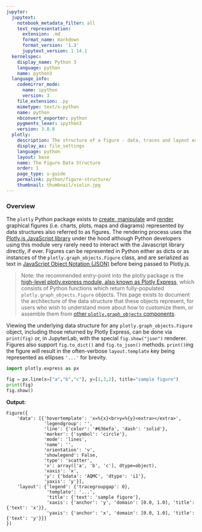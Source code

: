 ```yaml
---
jupyter:
  jupytext:
    notebook_metadata_filter: all
    text_representation:
      extension: .md
      format_name: markdown
      format_version: '1.3'
      jupytext_version: 1.14.1
  kernelspec:
    display_name: Python 3
    language: python
    name: python3
  language_info:
    codemirror_mode:
      name: ipython
      version: 3
    file_extension: .py
    mimetype: text/x-python
    name: python
    nbconvert_exporter: python
    pygments_lexer: ipython3
    version: 3.8.8
  plotly:
    description: The structure of a figure - data, traces and layout explained.
    display_as: file_settings
    language: python
    layout: base
    name: The Figure Data Structure
    order: 1
    page_type: u-guide
    permalink: python/figure-structure/
    thumbnail: thumbnail/violin.jpg
---
```


### Overview

The `plotly` Python package exists to [create, manipulate](creating-and-updating-figures.md) and [render](renderers.md) graphical figures (i.e. charts, plots, maps and diagrams) represented by data structures also referred to as figures. The rendering process uses the [Plotly.js JavaScript library](https://plotly.com/javascript/) under the hood although Python developers using this module very rarely need to interact with the Javascript library directly, if ever. Figures can be represented in Python either as dicts or as instances of the `plotly.graph_objects.Figure` class, and are serialized as text in [JavaScript Object Notation (JSON)](https://json.org/) before being passed to Plotly.js.

> Note: the recommended entry-point into the plotly package is the [high-level plotly.express module, also known as Plotly Express](plotly-express.md), which consists of Python functions which return fully-populated `plotly.graph_objects.Figure` objects. This page exists to document the architecture of the data structure that these objects represent, for users who wish to understand more about how to customize them, or assemble them from [other `plotly.graph_objects` components](graph-objects.md).

Viewing the underlying data structure for any `plotly.graph_objects.Figure` object, including those returned by Plotly Express, can be done via `print(fig)` or, in JupyterLab, with the special `fig.show("json")` renderer. Figures also support `fig.to_dict()` and `fig.to_json()` methods. `print()`ing the figure will result in the often-verbose `layout.template` key being represented as ellipses `'...'` for brevity.

```python
import plotly.express as px

fig = px.line(x=["a","b","c"], y=[1,3,2], title="sample figure")
print(fig)
fig.show()
```

**Output:**
```
Figure({
    'data': [{'hovertemplate': 'x=%{x}<br>y=%{y}<extra></extra>',
              'legendgroup': '',
              'line': {'color': '#636efa', 'dash': 'solid'},
              'marker': {'symbol': 'circle'},
              'mode': 'lines',
              'name': '',
              'orientation': 'v',
              'showlegend': False,
              'type': 'scatter',
              'x': array(['a', 'b', 'c'], dtype=object),
              'xaxis': 'x',
              'y': {'bdata': 'AQMC', 'dtype': 'i1'},
              'yaxis': 'y'}],
    'layout': {'legend': {'tracegroupgap': 0},
               'template': '...',
               'title': {'text': 'sample figure'},
               'xaxis': {'anchor': 'y', 'domain': [0.0, 1.0], 'title': {'text': 'x'}},
               'yaxis': {'anchor': 'x', 'domain': [0.0, 1.0], 'title': {'text': 'y'}}}
})
```
<div>                        <script type="text/javascript">window.PlotlyConfig = {MathJaxConfig: 'local'};</script>
        <script charset="utf-8" src="https://cdn.plot.ly/plotly-3.1.0.min.js" integrity="sha256-Ei4740bWZhaUTQuD6q9yQlgVCMPBz6CZWhevDYPv93A=" crossorigin="anonymous"></script>                <div id="plotly-div-1" class="plotly-graph-div" style="height:100%; width:100%;"></div>            <script type="text/javascript">                window.PLOTLYENV=window.PLOTLYENV || {};                                if (document.getElementById("plotly-div-1")) {                    Plotly.newPlot(                        "plotly-div-1",                        [{"hovertemplate":"x=%{x}\u003cbr\u003ey=%{y}\u003cextra\u003e\u003c\u002fextra\u003e","legendgroup":"","line":{"color":"#636efa","dash":"solid"},"marker":{"symbol":"circle"},"mode":"lines","name":"","orientation":"v","showlegend":false,"x":["a","b","c"],"xaxis":"x","y":{"dtype":"i1","bdata":"AQMC"},"yaxis":"y","type":"scatter"}],                        {"template":{"data":{"histogram2dcontour":[{"type":"histogram2dcontour","colorbar":{"outlinewidth":0,"ticks":""},"colorscale":[[0.0,"#0d0887"],[0.1111111111111111,"#46039f"],[0.2222222222222222,"#7201a8"],[0.3333333333333333,"#9c179e"],[0.4444444444444444,"#bd3786"],[0.5555555555555556,"#d8576b"],[0.6666666666666666,"#ed7953"],[0.7777777777777778,"#fb9f3a"],[0.8888888888888888,"#fdca26"],[1.0,"#f0f921"]]}],"choropleth":[{"type":"choropleth","colorbar":{"outlinewidth":0,"ticks":""}}],"histogram2d":[{"type":"histogram2d","colorbar":{"outlinewidth":0,"ticks":""},"colorscale":[[0.0,"#0d0887"],[0.1111111111111111,"#46039f"],[0.2222222222222222,"#7201a8"],[0.3333333333333333,"#9c179e"],[0.4444444444444444,"#bd3786"],[0.5555555555555556,"#d8576b"],[0.6666666666666666,"#ed7953"],[0.7777777777777778,"#fb9f3a"],[0.8888888888888888,"#fdca26"],[1.0,"#f0f921"]]}],"heatmap":[{"type":"heatmap","colorbar":{"outlinewidth":0,"ticks":""},"colorscale":[[0.0,"#0d0887"],[0.1111111111111111,"#46039f"],[0.2222222222222222,"#7201a8"],[0.3333333333333333,"#9c179e"],[0.4444444444444444,"#bd3786"],[0.5555555555555556,"#d8576b"],[0.6666666666666666,"#ed7953"],[0.7777777777777778,"#fb9f3a"],[0.8888888888888888,"#fdca26"],[1.0,"#f0f921"]]}],"contourcarpet":[{"type":"contourcarpet","colorbar":{"outlinewidth":0,"ticks":""}}],"contour":[{"type":"contour","colorbar":{"outlinewidth":0,"ticks":""},"colorscale":[[0.0,"#0d0887"],[0.1111111111111111,"#46039f"],[0.2222222222222222,"#7201a8"],[0.3333333333333333,"#9c179e"],[0.4444444444444444,"#bd3786"],[0.5555555555555556,"#d8576b"],[0.6666666666666666,"#ed7953"],[0.7777777777777778,"#fb9f3a"],[0.8888888888888888,"#fdca26"],[1.0,"#f0f921"]]}],"surface":[{"type":"surface","colorbar":{"outlinewidth":0,"ticks":""},"colorscale":[[0.0,"#0d0887"],[0.1111111111111111,"#46039f"],[0.2222222222222222,"#7201a8"],[0.3333333333333333,"#9c179e"],[0.4444444444444444,"#bd3786"],[0.5555555555555556,"#d8576b"],[0.6666666666666666,"#ed7953"],[0.7777777777777778,"#fb9f3a"],[0.8888888888888888,"#fdca26"],[1.0,"#f0f921"]]}],"mesh3d":[{"type":"mesh3d","colorbar":{"outlinewidth":0,"ticks":""}}],"scatter":[{"fillpattern":{"fillmode":"overlay","size":10,"solidity":0.2},"type":"scatter"}],"parcoords":[{"type":"parcoords","line":{"colorbar":{"outlinewidth":0,"ticks":""}}}],"scatterpolargl":[{"type":"scatterpolargl","marker":{"colorbar":{"outlinewidth":0,"ticks":""}}}],"bar":[{"error_x":{"color":"#2a3f5f"},"error_y":{"color":"#2a3f5f"},"marker":{"line":{"color":"#E5ECF6","width":0.5},"pattern":{"fillmode":"overlay","size":10,"solidity":0.2}},"type":"bar"}],"scattergeo":[{"type":"scattergeo","marker":{"colorbar":{"outlinewidth":0,"ticks":""}}}],"scatterpolar":[{"type":"scatterpolar","marker":{"colorbar":{"outlinewidth":0,"ticks":""}}}],"histogram":[{"marker":{"pattern":{"fillmode":"overlay","size":10,"solidity":0.2}},"type":"histogram"}],"scattergl":[{"type":"scattergl","marker":{"colorbar":{"outlinewidth":0,"ticks":""}}}],"scatter3d":[{"type":"scatter3d","line":{"colorbar":{"outlinewidth":0,"ticks":""}},"marker":{"colorbar":{"outlinewidth":0,"ticks":""}}}],"scattermap":[{"type":"scattermap","marker":{"colorbar":{"outlinewidth":0,"ticks":""}}}],"scattermapbox":[{"type":"scattermapbox","marker":{"colorbar":{"outlinewidth":0,"ticks":""}}}],"scatterternary":[{"type":"scatterternary","marker":{"colorbar":{"outlinewidth":0,"ticks":""}}}],"scattercarpet":[{"type":"scattercarpet","marker":{"colorbar":{"outlinewidth":0,"ticks":""}}}],"carpet":[{"aaxis":{"endlinecolor":"#2a3f5f","gridcolor":"white","linecolor":"white","minorgridcolor":"white","startlinecolor":"#2a3f5f"},"baxis":{"endlinecolor":"#2a3f5f","gridcolor":"white","linecolor":"white","minorgridcolor":"white","startlinecolor":"#2a3f5f"},"type":"carpet"}],"table":[{"cells":{"fill":{"color":"#EBF0F8"},"line":{"color":"white"}},"header":{"fill":{"color":"#C8D4E3"},"line":{"color":"white"}},"type":"table"}],"barpolar":[{"marker":{"line":{"color":"#E5ECF6","width":0.5},"pattern":{"fillmode":"overlay","size":10,"solidity":0.2}},"type":"barpolar"}],"pie":[{"automargin":true,"type":"pie"}]},"layout":{"autotypenumbers":"strict","colorway":["#636efa","#EF553B","#00cc96","#ab63fa","#FFA15A","#19d3f3","#FF6692","#B6E880","#FF97FF","#FECB52"],"font":{"color":"#2a3f5f"},"hovermode":"closest","hoverlabel":{"align":"left"},"paper_bgcolor":"white","plot_bgcolor":"#E5ECF6","polar":{"bgcolor":"#E5ECF6","angularaxis":{"gridcolor":"white","linecolor":"white","ticks":""},"radialaxis":{"gridcolor":"white","linecolor":"white","ticks":""}},"ternary":{"bgcolor":"#E5ECF6","aaxis":{"gridcolor":"white","linecolor":"white","ticks":""},"baxis":{"gridcolor":"white","linecolor":"white","ticks":""},"caxis":{"gridcolor":"white","linecolor":"white","ticks":""}},"coloraxis":{"colorbar":{"outlinewidth":0,"ticks":""}},"colorscale":{"sequential":[[0.0,"#0d0887"],[0.1111111111111111,"#46039f"],[0.2222222222222222,"#7201a8"],[0.3333333333333333,"#9c179e"],[0.4444444444444444,"#bd3786"],[0.5555555555555556,"#d8576b"],[0.6666666666666666,"#ed7953"],[0.7777777777777778,"#fb9f3a"],[0.8888888888888888,"#fdca26"],[1.0,"#f0f921"]],"sequentialminus":[[0.0,"#0d0887"],[0.1111111111111111,"#46039f"],[0.2222222222222222,"#7201a8"],[0.3333333333333333,"#9c179e"],[0.4444444444444444,"#bd3786"],[0.5555555555555556,"#d8576b"],[0.6666666666666666,"#ed7953"],[0.7777777777777778,"#fb9f3a"],[0.8888888888888888,"#fdca26"],[1.0,"#f0f921"]],"diverging":[[0,"#8e0152"],[0.1,"#c51b7d"],[0.2,"#de77ae"],[0.3,"#f1b6da"],[0.4,"#fde0ef"],[0.5,"#f7f7f7"],[0.6,"#e6f5d0"],[0.7,"#b8e186"],[0.8,"#7fbc41"],[0.9,"#4d9221"],[1,"#276419"]]},"xaxis":{"gridcolor":"white","linecolor":"white","ticks":"","title":{"standoff":15},"zerolinecolor":"white","automargin":true,"zerolinewidth":2},"yaxis":{"gridcolor":"white","linecolor":"white","ticks":"","title":{"standoff":15},"zerolinecolor":"white","automargin":true,"zerolinewidth":2},"scene":{"xaxis":{"backgroundcolor":"#E5ECF6","gridcolor":"white","linecolor":"white","showbackground":true,"ticks":"","zerolinecolor":"white","gridwidth":2},"yaxis":{"backgroundcolor":"#E5ECF6","gridcolor":"white","linecolor":"white","showbackground":true,"ticks":"","zerolinecolor":"white","gridwidth":2},"zaxis":{"backgroundcolor":"#E5ECF6","gridcolor":"white","linecolor":"white","showbackground":true,"ticks":"","zerolinecolor":"white","gridwidth":2}},"shapedefaults":{"line":{"color":"#2a3f5f"}},"annotationdefaults":{"arrowcolor":"#2a3f5f","arrowhead":0,"arrowwidth":1},"geo":{"bgcolor":"white","landcolor":"#E5ECF6","subunitcolor":"white","showland":true,"showlakes":true,"lakecolor":"white"},"title":{"x":0.05},"mapbox":{"style":"light"}}},"xaxis":{"anchor":"y","domain":[0.0,1.0],"title":{"text":"x"}},"yaxis":{"anchor":"x","domain":[0.0,1.0],"title":{"text":"y"}},"legend":{"tracegroupgap":0},"title":{"text":"sample figure"}},                        {"responsive": true}                    )                };            </script>        </div>

### Accessing figure structures in Dash

[Dash](https://plotly.com/dash/) is the best way to build analytical apps in Python using Plotly figures. To run the app below, run `pip install dash`, click "Download" to get the code and run `python app.py`.

Get started  with [the official Dash docs](https://dash.plotly.com/installation) and **learn how to effortlessly [style](https://plotly.com/dash/design-kit/) & [deploy](https://plotly.com/dash/app-manager/) apps like this with <a class="plotly-red" href="https://plotly.com/dash/">Dash Enterprise</a>.**


<pre hide_code="true">
```python
from IPython.display import IFrame
snippet_url = 'https://python-docs-dash-snippets.herokuapp.com/python-docs-dash-snippets/'
IFrame(snippet_url + 'figure-structure', width='100%', height=1200)
```
</pre>

<iframe src="https://python-docs-dash-snippets.herokuapp.com/python-docs-dash-snippets/figure-structure" width="100%" height="1200" style="border:none;"></iframe>

<div style="font-size: 0.9em;"><div style="width: calc(100% - 30px); box-shadow: none; border: thin solid rgb(229, 229, 229);"><div style="padding: 5px;"><div><p><strong>Sign up for Dash Club</strong> → Free cheat sheets plus updates from Chris Parmer and Adam Schroeder delivered to your inbox every two months. Includes tips and tricks, community apps, and deep dives into the Dash architecture.
<u><a href="https://go.plotly.com/dash-club?utm_source=Dash+Club+2022&utm_medium=graphing_libraries&utm_content=inline">Join now</a></u>.</p></div></div></div></div>


### Figures as Trees of Attributes

Plotly.js supports inputs adhering to a well-defined schema, whose overall architecture is explained in this page and which is exhaustively documented in the [Figure Reference](reference/graph_objects/index.md) (which is itself generated from a [machine-readable JSON representation of the schema](https://raw.githubusercontent.com/plotly/plotly.js/master/dist/plot-schema.json)). Figures are represented as trees with named nodes called "attributes". The root node of the tree has three top-level attributes: `data`, `layout` and `frames` (see below).

Attributes are referred to in text and in the [Figure Reference](reference/graph_objects/index.md) by their full "path" i.e. the dot-delimited concatenation of their parents. For example `"layout.width"` refers to the attribute whose key is `"width"` inside a dict which is the value associated with a key `"layout"` at the root of the figure. If one of the parents is a list rather than a dict, a set of brackets is inserted in the path when referring to the attribute in the abstract, e.g. `"layout.annotations[].text"`. Finally, as explained below, the top-level "data" attribute defines a list of typed objects called "traces" with the schema dependent upon the type, and these attributes' paths are listed in the [Figure Reference](reference/graph_objects/index.md) as `"data[type=scatter].name"`.

The [`plotly.graph_objects` module contains an automatically-generated hierarchy of  Python classes](graph-objects.md) which represent non-leaf attributes in the figure schema and provide a Pythonic API for them. When [manipulating a `plotly.graph_objects.Figure` object](creating-and-updating-figures.md), attributes can be set either directly using Python object attributes e.g. `fig.layout.title.font.family="Open Sans"` or using [update methods and "magic underscores"](creating-and-updating-figures.md#magic-underscore-notation) e.g. `fig.update_layout(title_font_family="Open Sans")`

When building a figure, it is *not necessary to populate every attribute* of every object. At render-time, [the JavaScript layer will compute default values](figure-introspection.md) for each required unspecified attribute, depending upon the ones that are specified, as documented in the [Figure Reference](reference/graph_objects/index.md). An example of this would be `layout.xaxis.range`, which may be specified explicitly, but if not will be computed based on the range of `x` values for every trace linked to that axis. The JavaScript layer will ignore unknown attributes or malformed values, although the `plotly.graph_objects` module provides Python-side validation for attribute values. Note also that if [the `layout.template` key is present (as it is by default)](templates.md) then default values will be drawn first from the contents of the template and only if missing from there will the JavaScript layer infer further defaults. The built-in template can be disabled by setting `layout.template="none"`.

### The Top-Level `data` Attribute

The first of the three top-level attributes of a figure is `data`, whose value must be a list of dicts referred to as "traces".

* Each trace has one of more than 40 possible types (see below for a list organized by subplot type, including e.g. [`scatter`](line-and-scatter.md), [`bar`](bar-charts.md), [`pie`](pie-charts.md), [`surface`](3d-surface-plots.md), [`choropleth`](choropleth-maps.md) etc), and represents a set of related graphical marks in a figure. Each trace must have a `type` attribute which defines the other allowable attributes.
* Each trace is drawn on a single [subplot](subplots.md) whose type must be compatible with the trace's type, or is its own subplot (see below).
* Traces may have a single [legend](legend.md) entry, with the exception of pie and funnelarea traces (see below).
* Certain trace types support [continuous color, with an associated colorbar](colorscales.md), which can be controlled by attributes either within the trace, or within the layout when using the [coloraxis attribute](colorscales.md).


### The Top-Level `layout` Attribute

The second of the three top-level attributes of a figure is `layout`, whose value is referred to in text as "the layout" and must be a dict, containing attributes that control positioning and configuration of non-data-related parts of the figure such as:

  * Dimensions and margins, which define the bounds of "paper coordinates" (see below)
  * Figure-wide defaults: [templates](templates.md), [fonts](figure-labels.md), colors, hover-label and modebar defaults
  * [Title](figure-labels.md) and [legend](legend.md) (positionable in container and/or paper coordinates)
  * [Color axes and associated color bars](colorscales.md) (positionable in paper coordinates)
  * Subplots of various types on which can be drawn multiple traces and which are positioned in paper coordinates:
    * `xaxis`, `yaxis`, `xaxis2`, `yaxis3` etc: X and Y cartesian axes, the intersections of which are cartesian subplots
    * `scene`, `scene2`, `scene3` etc: 3d scene subplots
    * `ternary`, `ternary2`, `ternary3`, `polar`, `polar2`, `polar3`, `geo`, `geo2`, `geo3`, `map`, `map2`, `map3`, `smith`, `smith2` etc: ternary, polar, geo, map or smith subplots
  * Non-data marks which can be positioned in paper coordinates, or in data coordinates linked to 2d cartesian subplots:
    * `annotations`: [textual annotations with or without arrows](text-and-annotations.md)
    * `shapes`: [lines, rectangles, ellipses or open or closed paths](shapes.md)
    * `images`: [background or decorative images](images.md)
  * Controls which can be positioned in paper coordinates and which can trigger Plotly.js functions when interacted with by a user:
    * `updatemenus`: [single buttons, toggles](custom-buttons.md) and [dropdown menus](dropdowns.md)
    * `sliders`: [slider controls](sliders.md)

### The Top-Level `frames` Attribute

The third of the three top-level attributes of a figure is `frames`, whose value must be a list of dicts that define sequential frames in an [animated plot](animations.md). Each frame contains its own data attribute as well as other parameters. Animations are usually triggered and controlled via controls defined in layout.sliders and/or layout.updatemenus

### The `config` Object

At [render-time](renderers.md), it is also possible to control certain figure behaviors which are not considered part of the figure proper i.e. the behavior of the "modebar" and how the figure relates to mouse actions like scrolling etc. The object that contains these options is called the [`config`, and has its own documentation page](configuration-options.md). It is exposed in Python as the `config` keyword argument of the `.show()` method on `plotly.graph_objects.Figure` objects.

### Positioning With Paper, Container Coordinates, or Axis Domain Coordinates

Various figure components configured within the layout of the figure support positioning attributes named `x` or `y`, whose values may be specified in "paper coordinates" (sometimes referred to as "plot fractions" or "normalized coordinates"). Examples include `layout.xaxis.domain` or `layout.legend.x` or `layout.annotation[].x`.

Positioning in paper coordinates is *not* done in absolute pixel terms, but rather in terms relative to a coordinate system defined with an origin `(0,0)` at `(layout.margin.l, layout.margin.b)` and a point `(1,1)` at `(layout.width-layout.margin.r, layout.height-layout.margin.t)` (note: `layout.margin` values are pixel values, as are `layout.width` and `layout.height`). Paper coordinate values less than 0 or greater than 1 are permitted, and refer to areas within the plot margins.

To position an object in "paper" coordinates, the corresponding axis reference
is set to `"paper"`. For instance a shape's `xref` attribute would be set to
`"paper"` so that the `x` value of the shape refers to its position in paper
coordinates.

Note that the contents of the `layout.margin` attribute are by default computed based on the position and dimensions of certain items like the title or legend, and may be made dependent on the position and dimensions of tick labels as well when setting the `layout.xaxis.automargin` attribute to `True`. This has the effect of automatically increasing the margin values and therefore shrinking the physical area defined between the `(0,0)` and `(1,1)` points. Positioning certain items at paper coordinates less than 0 or greater than 1 will also trigger this behavior. The `layout.width` and `layout.height`, however, are taken as givens, so a figure will never grow or shrink based on its contents.

The figure title may be positioned using "container coordinates" which have `(0,0)` and `(1,1)` anchored at the bottom-left and top-right of the figure, respectively, and therefore are independent of the values of layout.margin.

Furthermore, shapes, annotations, and images can be placed relative to an axis's
domain so that, for instance, an `x` value of `0.5` would place the object
halfway along the x-axis, regardless of the domain as specified in the
`layout.xaxis.domain` attribute. This behavior can be specified by adding
`' domain'` to the axis reference in the axis referencing attribute of the object.
For example, setting `yref = 'y2 domain'` for a shape will refer to the length
and position of the axis named `y2`.

### 2D Cartesian Trace Types and Subplots

The most commonly-used kind of subplot is a [two-dimensional Cartesian subplot](axes.md). Traces compatible with these subplots support `xaxis` and `yaxis` attributes whose values must refer to corresponding objects in the layout portion of the figure. For example, if `xaxis="x"`, and `yaxis="y"` (which is the default) then this trace is drawn on the subplot at the intersection of the axes configured under `layout.xaxis` and `layout.yaxis`, but if `xaxis="x2"` and `yaxis="y3"` then the trace is drawn at the intersection of the axes configured under `layout.xaxis2` and `layout.yaxis3`. Note that attributes such as `layout.xaxis` and `layout.xaxis2` etc do not have to be explicitly defined, in which case default values will be inferred. Multiple traces of different types can be drawn on the same subplot.

X- and Y-axes support the `type` attribute, which enables them to represent [continuous values (`type="linear"`, `type="log"`)](axes.md), [temporal values (`type="date"`)](time-series.md) or [categorical values (`type="category"`, `type="multicategory`)](bar-charts.md). Axes can also be overlaid on top of one another to create [dual-axis or multiple-axis charts](multiple-axes.md). 2-d cartesian subplots lend themselves very well to creating ["small multiples" figures, also known as facet or trellis plots](facet-plots.md).

The following trace types are compatible with 2d-cartesian subplots via the `xaxis` and `yaxis` attributes:

* scatter-like trace types: [`scatter`](line-and-scatter.md) and [`scattergl`](webgl-vs-svg.md), which can be used to draw [scatter plots](line-and-scatter.md), [line plots and curves](line-charts.md), [time-series plots](time-series.md), [bubble charts](bubble-charts.md), [dot plots](dot-plots.md) and [filled areas](filled-area-plots.md) and also support [error bars](error-bars.md)
* [`bar`](bar-charts.md), [`funnel`](funnel-charts.md), [`waterfall`](waterfall-charts.md): bar-like trace types which can also be used to draw [timelines and Gantt charts](gantt.md)
* [`histogram`](histograms.md): an *aggregating* bar-like trace type
* [`box`](box-plots.md) and [`violin`](box-plots.md): 1-dimensional distribution-like trace types
* [`histogram2d`](2D-Histogram.md) and [`histogram2dcontour`](2d-histogram-contour.md): 2-dimensional distribution-like density trace types
* [`image`](imshow.md), [`heatmap`](heatmaps.md) and [`contour`](contour-plots.md): matrix trace types
* [`ohlc`](ohlc-charts.md) and [`candlestick`](candlestick-charts.md): stock-like trace types
* [`carpet`](carpet-plot.md): a special trace type for building [carpet plots](carpet-plot.md), in that other traces can use as subplots (see below)
* [`splom`](splom.md): multi-dimensional scatter plots which implicitly refer to many 2-d cartesian subplots at once.

### 3D, Polar, Ternary and Smith Trace Types and Subplots

Beyond 2D cartesian subplots, figures can include [three-dimensional cartesian subplots](3d-charts.md), [polar subplots](polar-chart.md), [ternary subplots](ternary-plots.md) and [smith subplots](smith-charts.md). The following trace types support attributes named `scene`, `polar`, `smith` or `ternary`, whose values must refer to corresponding objects in the layout portion of the figure i.e. `ternary="ternary2"` etc. Note that attributes such as `layout.scene` and `layout.ternary2` etc do not have to be explicitly defined, in which case default values will be inferred. Multiple traces of a compatible type can be placed on the same subplot.

The following trace types are compatible with 3D subplots via the `scene` attribute, which contains special [camera controls](3d-camera-controls.md):

* [`scatter3d`](3d-scatter-plots.md), which can be used to draw [individual markers](3d-scatter-plots.md), [3d bubble charts](3d-bubble-charts.md) and [lines and curves](3d-line-plots.md)
* [`surface`](3d-surface-plots.md) and [`mesh`](3d-mesh.md): 3d surface trace types
* [`cone`](cone-plot.md) and [`streamtube`](streamtube-plot.md): 3d vector field trace types
* [`volume`](3d-volume-plots.md) and [`isosurface`](3d-isosurface-plots.md): 3d volume trace types

The following trace types are compatible with polar subplots via the `polar` attribute:

* scatter-like trace types: [`scatterpolar` and `scatterpolargl`](polar-chart.md), which can be used to draw individual markers, [curves and filled areas (i.e. radar or spider charts)](radar-chart.md)
* [`barpolar`](wind-rose-charts.md): useful for [wind roses](wind-rose-charts.md) and other polar bar charts

The following trace types are compatible with ternary subplots via the `ternary` attribute:

* [`scatterternary`](ternary-plots.md), which can be used to draw individual markers, [curves and filled areas](ternary-contour.md)

The following trace types are compatible with smith subplots via the `smith` attribute:

* [`scattersmith`](smith-charts.md), which can be used to draw individual markers, curves and filled areas

### Map Trace Types and Subplots

Figures can include two different types of map subplots: [geo subplots for outline maps](map-configuration.md) and [tile-based maps](tile-map-layers.md). The following trace types support attributes named `geo` or `map`, whose values must refer to corresponding objects in the layout i.e. `geo="geo2"` etc.  Note that attributes such as `layout.geo2` and `layout.map` etc do not have to be explicitly defined, in which case default values will be inferred. Multiple traces of a compatible type can be placed on the same subplot.

The following trace types are compatible with geo subplots via the `geo` attribute:

* [`scattergeo`](scatter-plots-on-maps.md), which can be used to draw [individual markers](scatter-plots-on-maps.md), [line and curves](lines-on-maps.md) and filled areas on outline maps
* [`choropleth`](choropleth-maps.md): [colored polygons](choropleth-maps.md) on outline maps

The following trace types are compatible with tile map subplots via the `map` attribute:

* [`scattermap`](tile-scatter-maps.md), which can be used to draw [individual markers](tile-scatter-maps.md), [lines and curves](lines-on-tile-maps.md) and [filled areas](filled-area-tile-maps.md) on tile maps
* [`choroplethmap`](tile-county-choropleth.md): colored polygons on tile maps
* [`densitymap`](tile-density-heatmaps.md): density heatmaps on tile maps

### Traces Which Are Their Own Subplots

Certain trace types cannot share subplots, and hence have no attribute to map to a corresponding subplot in the layout. Instead, these traces are their own subplot and support a `domain` attribute for position, which enables the trace to be positioned in paper coordinates (see below). With the exception of `pie` and `funnelarea`, such traces also do not support legends (see below)

The following trace types are their own subplots and support a domain attribute:

* [`pie`](pie-charts.md) and [`funnelarea`](waterfall-charts.md): one-level part-to-whole relationships with legend items
* [`sunburst`](sunburst-charts.md) and [`treemap`](treemaps.md): hierarchical multi-level part-to-whole relationships
* [`parcoords`](parallel-coordinates-plot.md) and [`parcats`](parallel-categories-diagram.md): continuous and categorical multidimensional figures with [parallel coordinates](parallel-coordinates-plot.md) and [parallel sets](parallel-categories-diagram.md)
* [`sankey`](sankey-diagram.md): [flow diagrams](sankey-diagram.md)
* [`table`](table.md): [text-based tables](table.md)
* [`indicator`](indicator.md): big numbers, [gauges](gauge-charts.md), and [bullet charts](bullet-charts.md)

### Carpet Trace Types and Subplots

Certain trace types use [traces of type `carpet` as a subplot](carpet-plot.md). These support a `carpet` attribute whose value must match the value of the `carpet` attribute of the `carpet` trace they are to be drawn on. Multiple compatible traces can be placed on the same `carpet` trace.

The following trace types are compatible with `carpet` trace subplots via the `carpet` attribute:

* [`scattercarpet`](carpet-scatter.md), which can be used to draw individual markers, curves and filled areas
* [`contourcarpet`](carpet-plot.md)

### Trace Types, Legends and Color Bars

Traces of most types can be optionally associated with a single legend item in the [legend](legend.md). Whether or not a given trace appears in the legend is controlled via the `showlegend` attribute. Traces which are their own subplots (see above) do not support this, with the exception of traces of type `pie` and `funnelarea` for which every distinct color represented in the trace gets a separate legend item. Users may show or hide traces by clicking or double-clicking on their associated legend item. Traces that support legend items also support the `legendgroup` attribute, and all traces with the same legend group are treated the same way during click/double-click interactions.

The fact that legend items are linked to traces means that when using [discrete color](discrete-color.md), a figure must have one trace per color in order to get a meaningful legend. [Plotly Express has robust support for discrete color](discrete-color.md) to make this easy.

Traces which support [continuous color](colorscales.md) can also be associated with color axes in the layout via the `coloraxis` attribute. Multiple traces can be linked to the same color axis. Color axes have a legend-like component called color bars. Alternatively, color axes can be configured within the trace itself.

```python

```
